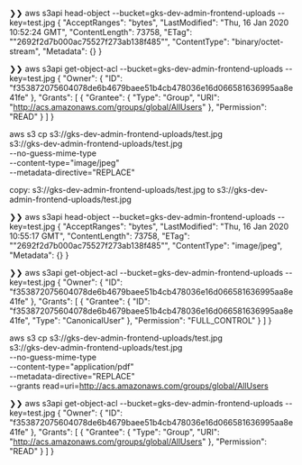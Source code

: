 ❯❯ aws s3api head-object --bucket=gks-dev-admin-frontend-uploads --key=test.jpg
{
    "AcceptRanges": "bytes",
    "LastModified": "Thu, 16 Jan 2020 10:52:24 GMT",
    "ContentLength": 73758,
    "ETag": "\"2692f2d7b000ac75527f273ab138f485\"",
    "ContentType": "binary/octet-stream",
    "Metadata": {}
}

❯❯ aws s3api get-object-acl --bucket=gks-dev-admin-frontend-uploads --key=test.jpg
{
    "Owner": {
        "ID": "f353872075604078de6b4679baee51b4cb478036e16d066581636995aa8e41fe"
    },
    "Grants": [
        {
            "Grantee": {
                "Type": "Group",
                "URI": "http://acs.amazonaws.com/groups/global/AllUsers"
            },
            "Permission": "READ"
        }
    ]
}


aws s3 cp s3://gks-dev-admin-frontend-uploads/test.jpg \
          s3://gks-dev-admin-frontend-uploads/test.jpg \
          --no-guess-mime-type \
          --content-type="image/jpeg" \
          --metadata-directive="REPLACE"

copy: s3://gks-dev-admin-frontend-uploads/test.jpg to s3://gks-dev-admin-frontend-uploads/test.jpg

❯❯ aws s3api head-object --bucket=gks-dev-admin-frontend-uploads --key=test.jpg
{
    "AcceptRanges": "bytes",
    "LastModified": "Thu, 16 Jan 2020 10:55:17 GMT",
    "ContentLength": 73758,
    "ETag": "\"2692f2d7b000ac75527f273ab138f485\"",
    "ContentType": "image/jpeg",
    "Metadata": {}
}

❯❯ aws s3api get-object-acl --bucket=gks-dev-admin-frontend-uploads --key=test.jpg
{
    "Owner": {
        "ID": "f353872075604078de6b4679baee51b4cb478036e16d066581636995aa8e41fe"
    },
    "Grants": [
        {
            "Grantee": {
                "ID": "f353872075604078de6b4679baee51b4cb478036e16d066581636995aa8e41fe",
                "Type": "CanonicalUser"
            },
            "Permission": "FULL_CONTROL"
        }
    ]
}



aws s3 cp s3://gks-dev-admin-frontend-uploads/test.jpg \
          s3://gks-dev-admin-frontend-uploads/test.jpg \
          --no-guess-mime-type \
          --content-type="application/pdf" \
          --metadata-directive="REPLACE" \
          --grants read=uri=http://acs.amazonaws.com/groups/global/AllUsers

❯❯ aws s3api get-object-acl --bucket=gks-dev-admin-frontend-uploads --key=test.jpg
{
    "Owner": {
        "ID": "f353872075604078de6b4679baee51b4cb478036e16d066581636995aa8e41fe"
    },
    "Grants": [
        {
            "Grantee": {
                "Type": "Group",
                "URI": "http://acs.amazonaws.com/groups/global/AllUsers"
            },
            "Permission": "READ"
        }
    ]
}

